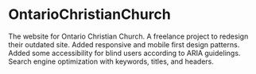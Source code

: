 # OntarioChristianChurch

The website for Ontario Christian Church. 
A freelance project to redesign their outdated site.
Added responsive and mobile first design patterns.
Added some accessibility for blind users according to ARIA guidelings.
Search engine optimization with keywords, titles, and headers.
